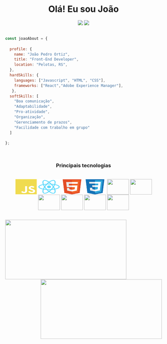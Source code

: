 <h1 align="center">
  Olá! Eu sou João
</h1>
  
<div align="center"> 
 <a href = "mailto:joaopedroortiz11@gmail.com"><img src="https://img.shields.io/badge/-Gmail-%23333?style=for-the-badge&logo=gmail&logoColor=white" target="_blank"></a>
 <a href="https://www.linkedin.com/in/jo%C3%A3o-pedro-ortiz-694130211/" target="_blank"><img src="https://img.shields.io/badge/-LinkedIn-%230077B5?style=for-the-badge&logo=linkedin&logoColor=white" target="_blank"></a> 

</div>

  <br/>

  
```javascript
const joaoAbout = {

  profile: {
    name: "João Pedro Ortiz",
    title: "Front-End Developer",
    location: "Pelotas, RS",
  },
  hardSkills: {
    languages: ["Javascript", "HTML", "CSS"],
    frameworks: ["React","Adobe Experience Manager"],
   },
  softSkills: [
    "Boa comunicação",
    "Adaptabilidade",
    "Pro-atividade",
    "Organização",
    "Gerenciamento de prazos",
    "Facilidade com trabalho em grupo"
  ]
  
};
```
 <br/>
  
 <h3 align="center">
  Principais tecnologias
  </h3>
    <br/>
  <div style="display: inline_block" align="center">
  <img align="center" alt="Js" height="50" width="70" src="https://raw.githubusercontent.com/devicons/devicon/master/icons/javascript/javascript-plain.svg">
  <img align="center" alt="React" height="50" width="70" src="https://raw.githubusercontent.com/devicons/devicon/master/icons/react/react-original.svg">
  <img align="center" alt="HTML" height="50" width="70" src="https://raw.githubusercontent.com/devicons/devicon/master/icons/html5/html5-original.svg">
  <img align="center" alt="CSS" height="50" width="70" src="https://raw.githubusercontent.com/devicons/devicon/master/icons/css3/css3-original.svg">
  <img align="center" height="50" width="70"src="https://cdn.jsdelivr.net/gh/devicons/devicon/icons/git/git-plain.svg" />
  <img align="center" height="50" width="70"src="https://cdn.jsdelivr.net/gh/devicons/devicon/icons/github/github-original-wordmark.svg" />
  <img  align="center" height="50" width="70" src="https://cdn.jsdelivr.net/gh/devicons/devicon/icons/materialui/materialui-original.svg" />
  <img   align="center" height="50" width="70"  src="https://cdn.jsdelivr.net/gh/devicons/devicon/icons/bitbucket/bitbucket-original.svg" />
  <img  align="center" height="50" width="70"  src="https://cdn.jsdelivr.net/gh/devicons/devicon/icons/jira/jira-original.svg" />
  <img   align="center" height="50" width="70" src="https://brightspot.brightspotcdn.com/dims4/default/e5b74ff/2147483647/strip/true/crop/1024x1024+0+0/resize/800x800!/quality/90/?url=http%3A%2F%2Fbrightspot-brightspot.s3.amazonaws.com%2Fbsp%2Feb%2F1c%2Fe80a28b74547b0d46e94566a2b78%2Fadobe-experience-manager-logo-stacked.png" />
</div>
 <br/>
 
   <div align="center" style={ display: "flex"}>
  <p align="left"  >
    <a href="https://github.com/danilloubr"><img align="left" src="https://github-readme-stats.vercel.app/api?username=joaopedroortiz&show_icons=true&theme=dracula&include_all_commits=true&count_private=true" height="192px" width="390px" padding="0px"/></a>
	</p>
	<p  align="right" >
	  <img align="right"  src="https://github-readme-stats.vercel.app/api/top-langs/?username=joaopedroortiz&layout=compact&langs_count=7&theme=dracula"  height="192px" width="390px" padding="0px" />
	</p>
  <br/>
  
  </div>
  </p>
 

